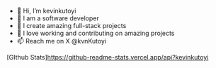 - 👋 Hi, I’m kevinkutoyi
- 👀 I am a software developer
- 🌱 I create amazing full-stack projects
- 💞️ I love working and contributing on amazing projects
- 📫 Reach me on X @kvnKutoyi

[GIthub Stats]https://github-readme-stats.vercel.app/api?kevinkutoyi
